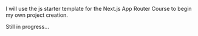 I will use the js starter template for the Next.js App Router Course to begin my own project creation. 

Still in progress...
